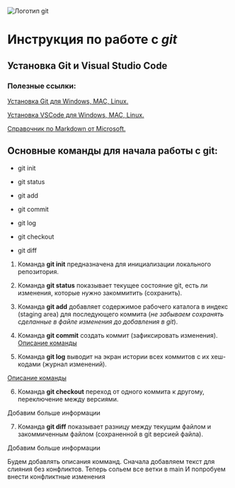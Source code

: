 ![Логотип git](logo_git.png) 

# Инструкция по работе с ***git***

## Установка Git и Visual Studio Code

### Полезные ссылки:

[Установка Git для Windows, MAC, Linux.](https://git-scm.com/downloads)

[Установка VSCode для Windows, MAC, Linux.](https://code.visualstudio.com/Download)

[Справочник по Markdown от Microsoft.](https://docs.microsoft.com/ru-ru/contribute/markdown-reference)



## Основные команды для начала работы с git:

* git init 

* git status 

* git add 

* git commit 

* git log 

* git checkout 

* git diff 


1. Команда **git init** предназначена для инициализации локального репозитория.

2. Команда **git status** показывает текущее состояние git, есть ли изменения, которые нужно закоммитить (сохранить).

3. Команда **git add** добавляет содержимое рабочего каталога в индекс (staging area) для последующего коммита (*не забываем сохранять сделанные в файле изменения до добавления в git*).

4. Команда **git commit** создать коммит (зафиксировать изменения).
[Описание команды](https://git-scm.com/docs/git-commit)

5. Команда **git log** выводит на экран истории всех коммитов с их хеш-кодами (журнал изменений).

[Описание команды](https://git-scm.com/docs/git-log)

6. Команда **git checkout** переход от одного коммита к другому, переключение между версиями.

Добавим больше информации

7. Команда **git diff** показывает разницу между текущим файлом и закоммиченным файлом (сохраненной в git версией файла).

Добавим больше информации


Будем добавлять описания комманд.
Сначала добавляем текст для слияния без конфликтов.
Теперь сольем все ветки в main
И попробуем внести конфликтные изменения


